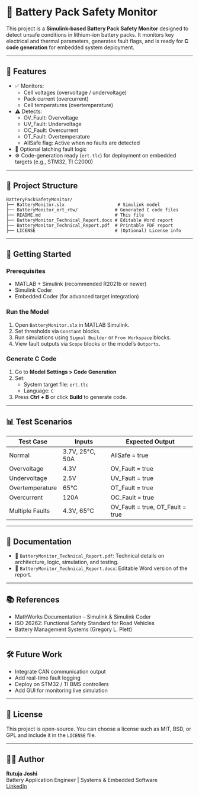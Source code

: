 # 🔋 Battery Pack Safety Monitor

This project is a **Simulink-based Battery Pack Safety Monitor** designed to detect unsafe conditions in lithium-ion battery packs. It monitors key electrical and thermal parameters, generates fault flags, and is ready for **C code generation** for embedded system deployment.

---

## 📌 Features

- ✅ Monitors:
  - Cell voltages (overvoltage / undervoltage)
  - Pack current (overcurrent)
  - Cell temperatures (overtemperature)
- ⚠️ Detects:
  - OV_Fault: Overvoltage
  - UV_Fault: Undervoltage
  - OC_Fault: Overcurrent
  - OT_Fault: Overtemperature
  - AllSafe flag: Active when no faults are detected
- 🧠 Optional latching fault logic
- ⚙️ Code-generation ready (`ert.tlc`) for deployment on embedded targets (e.g., STM32, TI C2000)

---

## 📁 Project Structure

```
BatteryPackSafetyMonitor/
├── BatteryMonitor.slx                    # Simulink model
├── BatteryMonitor_ert_rtw/              # Generated C code files
├── README.md                            # This file
├── BatteryMonitor_Technical_Report.docx # Editable Word report
├── BatteryMonitor_Technical_Report.pdf  # Printable PDF report
├── LICENSE                              # (Optional) License info
```

---

## 🚀 Getting Started

### Prerequisites
- MATLAB + Simulink (recommended R2021b or newer)
- Simulink Coder
- Embedded Coder (for advanced target integration)

### Run the Model
1. Open `BatteryMonitor.slx` in MATLAB Simulink.
2. Set thresholds via `Constant` blocks.
3. Run simulations using `Signal Builder` or `From Workspace` blocks.
4. View fault outputs via `Scope` blocks or the model’s `Outports`.

### Generate C Code
1. Go to **Model Settings > Code Generation**
2. Set:
   - System target file: `ert.tlc`
   - Language: `C`
3. Press **Ctrl + B** or click **Build** to generate code.

---

## 📊 Test Scenarios

| Test Case        | Inputs                        | Expected Output                  |
|------------------|-------------------------------|----------------------------------|
| Normal           | 3.7V, 25°C, 50A               | AllSafe = true                   |
| Overvoltage      | 4.3V                          | OV_Fault = true                  |
| Undervoltage     | 2.5V                          | UV_Fault = true                  |
| Overtemperature  | 65°C                          | OT_Fault = true                  |
| Overcurrent      | 120A                          | OC_Fault = true                  |
| Multiple Faults  | 4.3V, 65°C                    | OV_Fault = true, OT_Fault = true|

---

## 📄 Documentation

- 📘 `BatteryMonitor_Technical_Report.pdf`: Technical details on architecture, logic, simulation, and testing.
- 📝 `BatteryMonitor_Technical_Report.docx`: Editable Word version of the report.

---

## 📚 References

- MathWorks Documentation – Simulink & Simulink Coder
- ISO 26262: Functional Safety Standard for Road Vehicles
- Battery Management Systems (Gregory L. Plett)

---

## 🛠 Future Work

- Integrate CAN communication output
- Add real-time fault logging
- Deploy on STM32 / TI BMS controllers
- Add GUI for monitoring live simulation

---

## 📜 License

This project is open-source. You can choose a license such as MIT, BSD, or GPL and include it in the `LICENSE` file.

---

## 👩‍💻 Author

**Rutuja Joshi**  
Battery Application Engineer | Systems & Embedded Software  
[LinkedIn](https://www.linkedin.com/in/joshirutuja28/)
